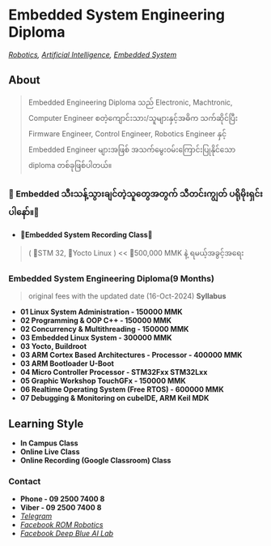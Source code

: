 # Embedded System Engineering Diploma
*[Robotics](./robotics_engineering.md),  [Artificial Intelligence](./artificial_intelligence_engineering.md),  [Embedded System](./embedded_engineering.md)*

## About
> Embedded Engineering Diploma သည် Electronic, Machtronic, Computer Engineer စတဲ့ကျောင်းသား/သူများနှင့်အဓိက သက်ဆိုင်ပြီး Firmware Engineer, Control Engineer, Robotics Engineer နှင့် Embedded Engineer များအဖြစ် အသက်မွေးဝမ်းကြောင်းပြုနိုင်သော diploma တစ်ခုဖြစ်ပါတယ်။

###  🚀 Embedded သီးသန့်သွားချင်တဲ့သူတွေအတွက် သီတင်းကျွတ် ပရိုမိုးရှင်းပါနော်။🚀

- **🚀Embedded System Recording Class🚀**

> ( 🚀STM 32, 🚀Yocto Linux ) << 🚀500,000 MMK နဲ့ ရမယ့်အခွင့်အရေး



### Embedded System Engineering Diploma(9 Months)
> original fees with the updated date (16-Oct-2024)
**Syllabus**

- **01 Linux System Administration - 150000 MMK** 
- **02 Programming & OOP C++ - 150000 MMK**
- **02 Concurrency & Multithreading - 150000 MMK**
- **03 Embedded Linux System - 300000 MMK**
- **03 Yocto, Buildroot**
- **03 ARM Cortex Based Architectures - Processor - 400000 MMK**
- **03 ARM Bootloader U-Boot**
- **04 Micro Controller Processor - STM32Fxx STM32Lxx**
- **05 Graphic Workshop TouchGFx - 150000 MMK**
- **06 Realtime Operating System (Free RTOS) - 600000 MMK**
- **07 Debugging & Monitoring on cubeIDE, ARM Keil MDK**

## Learning Style 
- **In Campus Class**
- **Online Live Class**
- **Online Recording (Google Classroom) Class**


<!-- ## Class Fees 
- **In Campus ( 400,000 MMK ) per month**
- **Online Live Class( 350,000 MMK ) per month**
- **Online Recording Class ( 300,000 MMK ) per month**-->

### Contact
- **Phone - 09 2500 7400 8**
- **Viber - 09 2500 7400 8**
- *[Telegram](https://t.me/rom_dynamics)*
- *[Facebook ROM Robotics](https://www.facebook.com/ROMROBOTS/)*
- *[Facebook Deep Blue AI Lab](https://www.facebook.com/deepblueailab/)*
